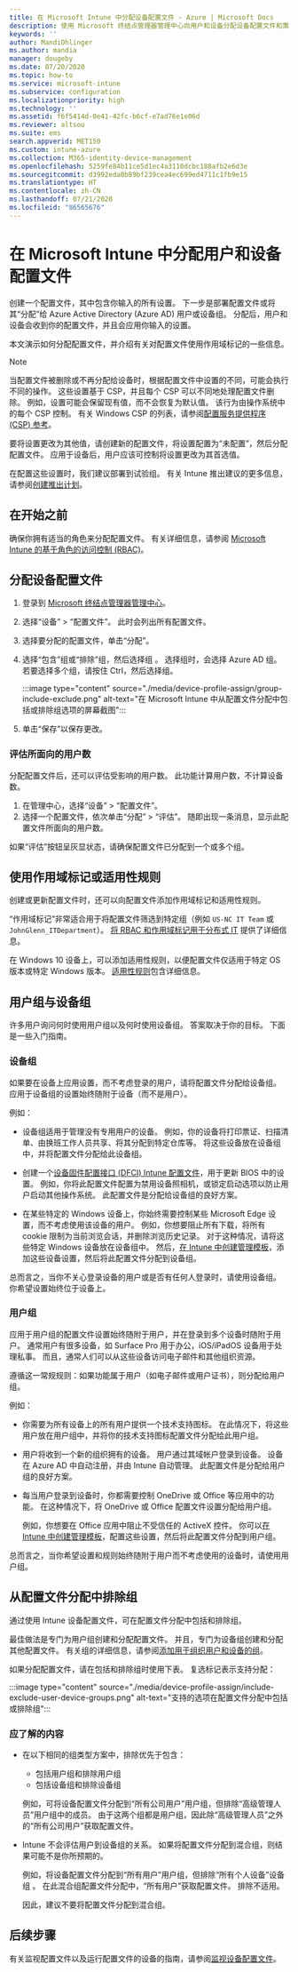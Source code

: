 ```yaml
---
title: 在 Microsoft Intune 中分配设备配置文件 - Azure | Microsoft Docs
description: 使用 Microsoft 终结点管理器管理中心向用户和设备分配设备配置文件和策略。 了解如何在 Microsoft InTune 中从配置文件分配中排除组。
keywords: ''
author: MandiOhlinger
ms.author: mandia
manager: dougeby
ms.date: 07/20/2020
ms.topic: how-to
ms.service: microsoft-intune
ms.subservice: configuration
ms.localizationpriority: high
ms.technology: ''
ms.assetid: f6f5414d-0e41-42fc-b6cf-e7ad76e1e06d
ms.reviewer: altsou
ms.suite: ems
search.appverid: MET150
ms.custom: intune-azure
ms.collection: M365-identity-device-management
ms.openlocfilehash: 5259fe84b11ce5d1ec4a3110dcbc188afb2e6d3e
ms.sourcegitcommit: d3992eda0b89bf239cea4ec699ed4711c1fb9e15
ms.translationtype: HT
ms.contentlocale: zh-CN
ms.lasthandoff: 07/21/2020
ms.locfileid: "86565676"
---
```

# <a name="assign-user-and-device-profiles-in-microsoft-intune"></a>在 Microsoft Intune 中分配用户和设备配置文件

创建一个配置文件，其中包含你输入的所有设置。 下一步是部署配置文件或将其“分配”给 Azure Active Directory (Azure AD) 用户或设备组。 分配后，用户和设备会收到你的配置文件，并且会应用你输入的设置。

本文演示如何分配配置文件，并介绍有关对配置文件使用作用域标记的一些信息。

> [!NOTE]  
> 当配置文件被删除或不再分配给设备时，根据配置文件中设置的不同，可能会执行不同的操作。 这些设置基于 CSP，并且每个 CSP 可以不同地处理配置文件删除。 例如，设置可能会保留现有值，而不会恢复为默认值。 该行为由操作系统中的每个 CSP 控制。 有关 Windows CSP 的列表，请参阅[配置服务提供程序 (CSP) 参考](https://docs.microsoft.com/windows/client-management/mdm/configuration-service-provider-reference)。
>
> 要将设置更改为其他值，请创建新的配置文件，将设置配置为“未配置”，然后分配配置文件。 应用于设备后，用户应该可控制将设置更改为其首选值。
>
> 在配置这些设置时，我们建议部署到试验组。 有关 Intune 推出建议的更多信息，请参阅[创建推出计划](../fundamentals/planning-guide-rollout-plan.md)。

## <a name="before-you-begin"></a>在开始之前

确保你拥有适当的角色来分配配置文件。 有关详细信息，请参阅 [Microsoft Intune 的基于角色的访问控制 (RBAC)](../fundamentals/role-based-access-control.md)。

## <a name="assign-a-device-profile"></a>分配设备配置文件

1. 登录到 [Microsoft 终结点管理器管理中心](https://go.microsoft.com/fwlink/?linkid=2109431)。
2. 选择“设备” > “配置文件”。 此时会列出所有配置文件。
3. 选择要分配的配置文件，单击“分配”。
4. 选择“包含”组或“排除”组，然后选择组 。 选择组时，会选择 Azure AD 组。 若要选择多个组，请按住 Ctrl，然后选择组。

    :::image type="content" source="./media/device-profile-assign/group-include-exclude.png" alt-text="在 Microsoft Intune 中从配置文件分配中包括或排除组选项的屏幕截图":::

5. 单击“保存”以保存更改。

### <a name="evaluate-how-many-users-are-targeted"></a>评估所面向的用户数

分配配置文件后，还可以评估受影响的用户数。 此功能计算用户数，不计算设备数。

1. 在管理中心，选择“设备” > “配置文件”。
2. 选择一个配置文件，依次单击“分配” > “评估”。 随即出现一条消息，显示此配置文件所面向的用户数。

如果“评估”按钮呈灰显状态，请确保配置文件已分配到一个或多个组。

## <a name="use-scope-tags-or-applicability-rules"></a>使用作用域标记或适用性规则

创建或更新配置文件时，还可以向配置文件添加作用域标记和适用性规则。

“作用域标记”非常适合用于将配置文件筛选到特定组（例如 `US-NC IT Team` 或 `JohnGlenn_ITDepartment`）。 [将 RBAC 和作用域标记用于分布式 IT](../fundamentals/scope-tags.md) 提供了详细信息。

在 Windows 10 设备上，可以添加适用性规则，以便配置文件仅适用于特定 OS 版本或特定 Windows 版本。 [适用性规则](device-profile-create.md#applicability-rules)包含详细信息。

## <a name="user-groups-vs-device-groups"></a>用户组与设备组

许多用户询问何时使用用户组以及何时使用设备组。 答案取决于你的目标。 下面是一些入门指南。

### <a name="device-groups"></a>设备组

如果要在设备上应用设置，而不考虑登录的用户，请将配置文件分配给设备组。 应用于设备组的设置始终随附于设备（而不是用户）。

例如：

- 设备组适用于管理没有专用用户的设备。 例如，你的设备将打印票证、扫描清单、由换班工作人员共享、将其分配到特定仓库等。 将这些设备放在设备组中，并将配置文件分配给此设备组。

- 创建一个[设备固件配置接口 (DFCI) Intune 配置文件](device-firmware-configuration-interface-windows.md)，用于更新 BIOS 中的设置。 例如，你将此配置文件配置为禁用设备照相机，或锁定启动选项以防止用户启动其他操作系统。 此配置文件是分配给设备组的良好方案。

- 在某些特定的 Windows 设备上，你始终需要控制某些 Microsoft Edge 设置，而不考虑使用该设备的用户。 例如，你想要阻止所有下载，将所有 cookie 限制为当前浏览会话，并删除浏览历史记录。 对于这种情况，请将这些特定 Windows 设备放在设备组中。 然后，[在 Intune 中创建管理模板](administrative-templates-windows.md)，添加这些设备设置，然后将此配置文件分配到设备组。

总而言之，当你不关心登录设备的用户或是否有任何人登录时，请使用设备组。 你希望设置始终位于设备上。

### <a name="user-groups"></a>用户组

应用于用户组的配置文件设置始终随附于用户，并在登录到多个设备时随附于用户。 通常用户有很多设备，如 Surface Pro 用于办公，iOS/iPadOS 设备用于处理私事。 而且，通常人们可以从这些设备访问电子邮件和其他组织资源。

遵循这一常规规则：如果功能属于用户（如电子邮件或用户证书），则分配给用户组。

例如：

- 你需要为所有设备上的所有用户提供一个技术支持图标。 在此情况下，将这些用户放在用户组中，并将你的技术支持图标配置文件分配给此用户组。
- 用户将收到一个新的组织拥有的设备。 用户通过其域帐户登录到设备。 设备在 Azure AD 中自动注册，并由 Intune 自动管理。 此配置文件是分配给用户组的良好方案。
- 每当用户登录到设备时，你都需要控制 OneDrive 或 Office 等应用中的功能。 在这种情况下，将 OneDrive 或 Office 配置文件设置分配给用户组。

  例如，你想要在 Office 应用中阻止不受信任的 ActiveX 控件。 你可以[在 Intune 中创建管理模板](administrative-templates-windows.md)，配置这些设置，然后将此配置文件分配到用户组。

总而言之，当你希望设置和规则始终随附于用户而不考虑使用的设备时，请使用用户组。

## <a name="exclude-groups-from-a-profile-assignment"></a>从配置文件分配中排除组

通过使用 Intune 设备配置文件，可在配置文件分配中包括和排除组。

最佳做法是专门为用户组创建和分配配置文件。 并且，专门为设备组创建和分配其他配置文件。 有关组的详细信息，请参阅[添加用于组织用户和设备的组](../fundamentals/groups-add.md)。

如果分配配置文件，请在包括和排除组时使用下表。 复选标记表示支持分配：

:::image type="content" source="./media/device-profile-assign/include-exclude-user-device-groups.png" alt-text="支持的选项在配置文件分配中包括或排除组":::

### <a name="what-you-should-know"></a>应了解的内容

- 在以下相同的组类型方案中，排除优先于包含：

  - 包括用户组和排除用户组
  - 包括设备组和排除设备组

  例如，可将设备配置文件分配到“所有公司用户”用户组，但排除“高级管理人员”用户组中的成员。 由于这两个组都是用户组，因此除“高级管理人员”之外的“所有公司用户”获取配置文件。

- Intune 不会评估用户到设备组的关系。 如果将配置文件分配到混合组，则结果可能不是你所预期的。

  例如，将设备配置文件分配到“所有用户”用户组，但排除“所有个人设备”设备组 。 在此混合组配置文件分配中，“所有用户”获取配置文件。 排除不适用。

  因此，建议不要将配置文件分配到混合组。

## <a name="next-steps"></a>后续步骤

有关监视配置文件以及运行配置文件的设备的指南，请参阅[监视设备配置文件](device-profile-monitor.md)。
